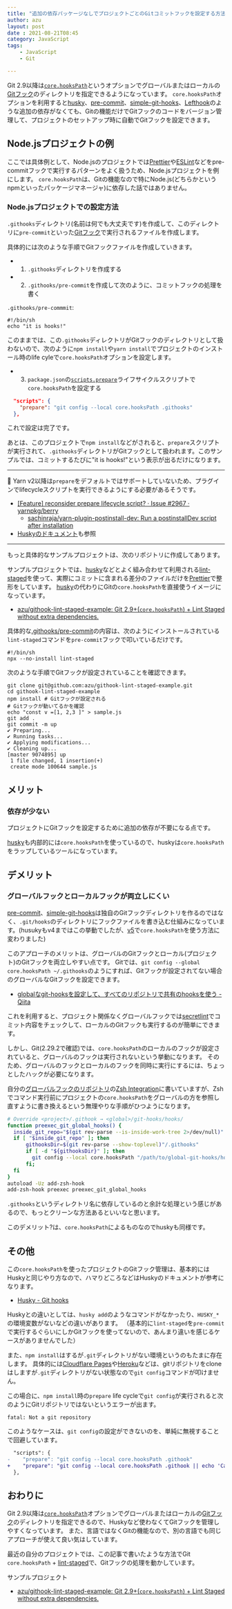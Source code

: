```yaml
---
title: "追加の依存パッケージなしでプロジェクトごとのGitコミットフックを設定する方法"
author: azu
layout: post
date : 2021-08-21T08:45
category: JavaScript
tags:
    - JavaScript
    - Git

---
```


Git 2.9以降は[`core.hooksPath`](https://git-scm.com/docs/githooks)というオプションでグローバルまたはローカルの[Gitフック](https://git-scm.com/book/ja/v2/Git-%E3%81%AE%E3%82%AB%E3%82%B9%E3%82%BF%E3%83%9E%E3%82%A4%E3%82%BA-Git-%E3%83%95%E3%83%83%E3%82%AF)のディレクトリを指定できるようになっています。
`core.hooksPath`オプションを利用すると[husky](https://github.com/typicode/husky)、[pre-commit](https://pre-commit.com/)、[simple-git-hooks](https://github.com/toplenboren/simple-git-hooks)、[Lefthook](https://github.com/evilmartians/lefthook)のような追加の依存がなくても、Gitの機能だけでGitフックのコードをバージョン管理して、プロジェクトのセットアップ時に自動でGitフックを設定できます。

## Node.jsプロジェクトの例

ここでは具体例として、Node.jsのプロジェクトでは[Prettier](https://prettier.io/)や[ESLint](https://eslint.org/)などをpre-commitフックで実行するパターンをよく扱うため、Node.jsプロジェクトを例にします。
`core.hooksPath`は、Gitの機能なので特にNode.js(どちらかというnpmといったパッケージマネージャ)に依存した話ではありません。

### Node.jsプロジェクトでの設定方法

`.githooks`ディレクトリ(名前は何でも大丈夫です)を作成して、このディレクトリに`pre-commit`といった[Gitフック](https://git-scm.com/book/ja/v2/Git-%E3%81%AE%E3%82%AB%E3%82%B9%E3%82%BF%E3%83%9E%E3%82%A4%E3%82%BA-Git-%E3%83%95%E3%83%83%E3%82%AF)で実行されるファイルを作成します。

具体的には次のような手順でGitフックファイルを作成していきます。

- 1. `.githooks`ディレクトリを作成する
- 2. `.githooks/pre-commit`を作成して次のように、コミットフックの処理を書く

`.githooks/pre-commmit`:

```
#!/bin/sh
echo "it is hooks!"
```

このままでは、この`.githooks`ディレクトリがGitフックのディレクトリとして扱わないので、次のように`npm install`や`yarn install`でプロジェクトのインストール時のlife cyleで`core.hooksPath`オプションを設定します。

- 3. `package.json`の[`scripts.prepare`](https://docs.npmjs.com/cli/v7/using-npm/scripts#prepare-and-prepublish)ライフサイクルスクリプトで`core.hooksPath`を設定する

```json
  "scripts": {
    "prepare": "git config --local core.hooksPath .githooks"
  },
```

これで設定は完了です。

あとは、このプロジェクトで`npm install`などがされると、`prepare`スクリプトが実行されて、`.githooks`ディレクトリがGitフックとして扱われます。このサンプルでは、コミットするたびに"it is hooks!"という表示が出るだけになります。

---

📝 Yarn v2以降は`prepare`をデフォルトではサポートしていないため、プラグインでlifecycleスクリプトを実行できるようにする必要があるそうです。

- [[Feature] reconsider prepare lifecycle script? · Issue #2967 · yarnpkg/berry](https://github.com/yarnpkg/berry/issues/2967)
  - [sachinraja/yarn-plugin-postinstall-dev: Run a postinstallDev script after installation](https://github.com/sachinraja/yarn-plugin-postinstall-dev)
- [Huskyのドキュメント](https://typicode.github.io/husky/#/?id=yarn-2)も参照

---

もっと具体的なサンプルプロジェクトは、次のリポジトリに作成してあります。

サンプルプロジェクトでは、[husky](https://github.com/typicode/husky)などとよく組み合わせて利用される[lint-staged](https://github.com/okonet/lint-staged)を使って、実際にコミットに含まれる差分のファイルだけを[Prettier](https://prettier.io/)で整形をしています。
[husky](https://github.com/typicode/husky)の代わりにGitの`core.hooksPath`を直接使うイメージになっています。

- [azu/githook-lint-staged-example: Git 2.9+(`core.hooksPath`) + Lint Staged without extra dependencies.](https://github.com/azu/githook-lint-staged-example)

具体的な[.githooks/pre-commit](https://github.com/azu/githook-lint-staged-example/blob/master/.githooks/pre-commit)の内容は、次のようにインストールされている`lint-staged`コマンドを`pre-commit`フックで叩いているだけです。

```
#!/bin/sh
npx --no-install lint-staged
```

次のような手順でGitフックが設定されていることを確認できます。

```
git clone git@github.com:azu/githook-lint-staged-example.git
cd githook-lint-staged-example
npm install # Gitフックが設定される
# Gitフックが動いてるかを確認
echo "const v =[1, 2,3 ]" > sample.js
git add .
git commit -m up
✔ Preparing...
✔ Running tasks...
✔ Applying modifications...
✔ Cleaning up...
[master 9074895] up
 1 file changed, 1 insertion(+)
 create mode 100644 sample.js
```

## メリット

### 依存が少ない

プロジェクトにGitフックを設定するために追加の依存が不要になる点です。

[husky](https://github.com/typicode/husky)も内部的には`core.hooksPath`を使っているので、huskyは`core.hooksPath`をラップしているツールになっています。

## デメリット

### グローバルフックとローカルフックが両立しにくい

[pre-commit](https://pre-commit.com/)、[simple-git-hooks](https://github.com/toplenboren/simple-git-hooks)は独自のGitフックディレクトリを作るのではなく、`.git/hooks`のディレクトリにフックファイルを書き込む仕組みになっています。(husukyもv4まではこの挙動でしたが、[v5](https://blog.typicode.com/husky-5/)で`core.hooksPath`を使う方法に変わりました)

このアプローチのメリットは、グローバルのGitフックとローカル(プロジェクト)のGitフックを両立しやすい点です。
Gitでは、`git config --global core.hooksPath ~/.githooks`のようにすれば、Gitフックが設定されてない場合のグローバルなGitフックを設定できます。

- [globalなgit-hooksを設定して、すべてのリポジトリで共有のhooksを使う - Qiita](https://qiita.com/ik-fib/items/55edad2e5f5f06b3ddd1)

これを利用すると、プロジェクト関係なくグローバルフックでは[secretlint](https://github.com/secretlint/secretlint)でコミット内容をチェックして、ローカルのGitフックも実行するのが簡単にできます。

しかし、Git(2.29.2で確認)では、`core.hooksPath`のローカルのフックが設定されていると、グローバルのフックは実行されないという挙動になります。
そのため、グローバルのフックとローカルのフックを同時に実行にするには、ちょっとしたハックが必要になります。

自分の[グローバルフックのリポジトリ](https://github.com/azu/git-hooks#zsh-integration)の[Zsh Integration](https://github.com/azu/git-hooks#zsh-integration)に書いていますが、Zshでコマンド実行前にプロジェクトの`core.hooksPath`をグローバルの方を参照し直すように書き換えるという無理やりな手順がひつようになります。

```sh
# Override <project>/.githook → <global>/git-hooks/hooks/
function preexec_git_global_hooks() {
  inside_git_repo="$(git rev-parse --is-inside-work-tree 2>/dev/null)"
  if [ "$inside_git_repo" ]; then
      githooksDir=$(git rev-parse --show-toplevel)"/.githooks"
      if [ -d "${githooksDir}" ]; then
        git config --local core.hooksPath "/path/to/global-git-hooks/hooks"
      fi;
  fi
}
autoload -Uz add-zsh-hook
add-zsh-hook preexec preexec_git_global_hooks
```

`.githooks`というディレクトリ名に依存しているのと余計な処理という感じがあるので、もっとクリーンな方法あるといいなと思います。

このデメリット?は、`core.hooksPath`によるものなのでhuskyも同様です。

## その他

この`core.hooksPath`を使ったプロジェクトのGitフック管理は、基本的にはHuskyと同じやり方なので、ハマりどころなどはHuskyのドキュメントが参考になります。

- [Husky - Git hooks](https://typicode.github.io/husky/#/?id=troubleshoot)

Huskyとの違いとしては、`husky add`のようなコマンドがなかったり、`HUSKY_*`の環境変数がないなどの違いがあります。
（基本的に`lint-staged`を`pre-commit`で実行するぐらいにしかGitフックを使ってないので、あんまり違いを感じるケースがありませんでした）

また、`npm install`はするが`.git`ディレクトリがない環境というのもたまに存在します。
具体的には[Cloudflare Pages](https://pages.cloudflare.com/)や[Heroku](https://heroku.com/)などは、gitリポジトリをcloneはしますが`.git`ディレクトリがない状態なので`git config`コマンドが叩けません。

この場合に、`npm install`時の`prepare` life cycleで`git config`が実行されると次のようにGitリポジトリではないというエラーが出ます。

```
fatal: Not a git repository
```

このようなケースは、`git config`の設定ができないのを、単純に無視することで回避しています。

```diff
  "scripts": {
-    "prepare": "git config --local core.hooksPath .githook"
+    "prepare": "git config --local core.hooksPath .githook || echo 'Can not set git hooks'"
  },
```

## おわりに


Git 2.9以降は[`core.hooksPath`](https://git-scm.com/docs/githooks)オプションでグローバルまたはローカルの[Gitフック](https://git-scm.com/book/ja/v2/Git-%E3%81%AE%E3%82%AB%E3%82%B9%E3%82%BF%E3%83%9E%E3%82%A4%E3%82%BA-Git-%E3%83%95%E3%83%83%E3%82%AF)のディレクトリを指定できるので、Huskyなど使わなくてGitフックを管理しやすくなっています。
また、言語ではなくGitの機能なので、別の言語でも同じアプローチが使えて良い気はしています。

最近の自分のプロジェクトでは、この記事で書いたような方法でGit `core.hooksPath` + [lint-staged](https://github.com/okonet/lint-staged)で、Gitフックの処理を動かしています。

サンプルプロジェクト

- [azu/githook-lint-staged-example: Git 2.9+(`core.hooksPath`) + Lint Staged without extra dependencies.](https://github.com/azu/githook-lint-staged-example)